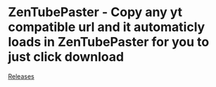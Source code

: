 # ZenTubePaster - Copy any yt compatible url and it automaticly loads in ZenTubePaster for you to just click download

[Releases](https://github.com/zenitogr/zentubepaster/releases)
